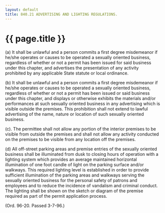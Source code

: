 ```yaml
---
layout: default 
title: 840.21 ADVERTISING AND LIGHTING REGULATIONS.
---
```


{{ page.title }}
================

​(a) It shall be unlawful and a person commits a first degree
misdemeanor if he/she operates or causes to be operated a sexually
oriented business, regardless of whether or not a permit has been issued
for said business under this chapter, and advertises the presentation of
any activity prohibited by any applicable State statute or local
ordinance.

​(b) It shall be unlawful and a person commits a first degree
misdemeanor if he/she operates or causes to be operated a sexually
oriented business, regardless of whether or not a permit has been issued
or said business under this chapter, and displays or otherwise exhibits
the materials and/or performances at such sexually oriented business in
any advertising which is visible outside the premises. This prohibition
shall not extend to lawful advertising of the name, nature or location
of such sexually oriented business.

(c). The permittee shall not allow any portion of the interior premises
to be visible from outside the premises and shall not allow any activity
conducted on the premises to be visible from any location off the
premises.

​(d) All off-street parking areas and premise entries of the sexually
oriented business shall be illuminated from dusk to closing hours of
operation with a lighting system which provides an average maintained
horizontal illumination of one foot candle of light on the parking
surface and/or walkways. This required lighting level is established in
order to provide sufficient illumination of the parking areas and
walkways serving the sexually oriented business for the personal safety
of patrons and employees and to reduce the incidence of vandalism and
criminal conduct. The lighting shall be shown on the sketch or diagram
of the premise required as part of the permit application process.

(Ord. 96-20. Passed 3-7-96.)
